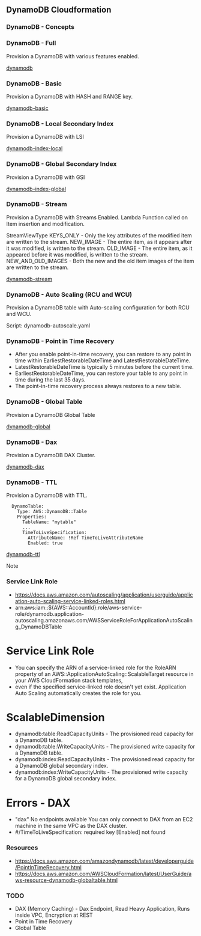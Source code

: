 ## DynamoDB Cloudformation

### DynamoDB - Concepts



### DynamoDB - Full

Provision a DynamoDB with various features enabled.

[dynamodb](dynamodb.yaml)

### DynamoDB - Basic

Provision a DynamoDB with HASH and RANGE key.

[dynamodb-basic](dynamodb-basic.yaml)

### DynamoDB - Local Secondary Index

Provision a DynamoDB with LSI

[dynamodb-index-local](dynamodb-index-local.yaml)

### DynamoDB - Global Secondary Index

Provision a DynamoDB with GSI

[dynamodb-index-global](dynamodb-index-global.yaml)

### DynamoDB - Stream

Provision a DynamoDB with Streams Enabled. Lambda Function called on Item insertion and modification.

StreamViewType
KEYS_ONLY - Only the key attributes of the modified item are written to the stream.
NEW_IMAGE - The entire item, as it appears after it was modified, is written to the stream.
OLD_IMAGE - The entire item, as it appeared before it was modified, is written to the stream.
NEW_AND_OLD_IMAGES - Both the new and the old item images of the item are written to the stream.

[dynamodb-stream](dynamodb-stream.yaml)

### DynamoDB - Auto Scaling (RCU and WCU)

Provision a DynamoDB table with Auto-scaling configuration for both RCU and WCU.

Script: dynamodb-autoscale.yaml

### DynamoDB - Point in Time Recovery

- After you enable point-in-time recovery, you can restore to any point in time within EarliestRestorableDateTime and LatestRestorableDateTime. 
- LatestRestorableDateTime is typically 5 minutes before the current time.
- EarliestRestorableDateTime, you can restore your table to any point in time during the last 35 days.
- The point-in-time recovery process always restores to a new table.

### DynamoDB - Global Table

Provision a DynamoDB Global Table

[dynamodb-global](dynamodb-global.yaml)

### DynamoDB - Dax

Provision a DynamoDB DAX Cluster.

[dynamodb-dax](dynamodb-dax.yaml)


### DynamoDB - TTL

Provision a DynamoDB with TTL.

```
  DynamoTable: 
    Type: AWS::DynamoDB::Table
    Properties: 
      TableName: "mytable"
      ...
      TimeToLiveSpecification:
        AttributeName: !Ref TimeToLiveAttributeName
        Enabled: true
```

[dynamodb-ttl](dynamodb-ttl.yaml)

Note


### Service Link Role

-  https://docs.aws.amazon.com/autoscaling/application/userguide/application-auto-scaling-service-linked-roles.html
-  arn:aws:iam::${AWS::AccountId}:role/aws-service-role/dynamodb.application-autoscaling.amazonaws.com/AWSServiceRoleForApplicationAutoScaling_DynamoDBTable






# Service Link Role
-  You can specify the ARN of a service-linked role for the RoleARN property of an AWS::ApplicationAutoScaling::ScalableTarget resource in your AWS CloudFormation stack templates, 
-  even if the specified service-linked role doesn't yet exist. Application Auto Scaling automatically creates the role for you.

# ScalableDimension
- dynamodb:table:ReadCapacityUnits - The provisioned read capacity for a DynamoDB table.
- dynamodb:table:WriteCapacityUnits - The provisioned write capacity for a DynamoDB table.
- dynamodb:index:ReadCapacityUnits - The provisioned read capacity for a DynamoDB global secondary index.
- dynamodb:index:WriteCapacityUnits - The provisioned write capacity for a DynamoDB global secondary index.

# Errors - DAX
- "dax" No endpoints available 
  You can only connect to DAX from an EC2 machine in the same VPC as the DAX cluster.
- #/TimeToLiveSpecification: required key [Enabled] not found

### Resources

- https://docs.aws.amazon.com/amazondynamodb/latest/developerguide/PointInTimeRecovery.html
- https://docs.aws.amazon.com/AWSCloudFormation/latest/UserGuide/aws-resource-dynamodb-globaltable.html

### TODO

- DAX (Memory Caching) - Dax Endpoint, Read Heavy Application, Runs inside VPC, Encryption at REST
- Point in Time Recovery
- Global Table